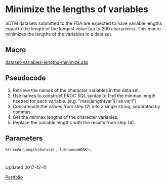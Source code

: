 # Minimize the lengths of variables

SDTM datasets submitted to the FDA are expected to have variable lengths equal to the length of the longest value (up to 200 characters).  This macro minimizes the lengths of the variables in a data set.

## Macro
[dataset-variables-lengths-minimize.sas](dataset-variables-lengths-minimize.sas)

## Pseudocode
1. Retrieve the names of the character variables in the data set.
2. Use names to construct PROC SQL syntax to find the minmax length needed for each variable. (e.g. "max(length(var1)) as var1")
3. Concatenate the values from step (2) into a single string, separated by commas.
4. Get the minmax lengths of the character variables.
5. Replace the variable lengths with the results from step (4).

## Parameters
```
%trimVarLength(dataset, libname=WORK);
```

#
Updated 2017-12-11

[Portfolio](/)
